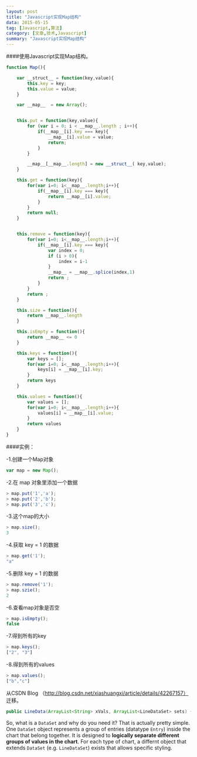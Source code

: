 ```yaml
---
layout: post
title: "Javascript实现Map结构"
data: 2015-05-15
tag: [Javascript,算法]
category: [文章,技术,Javascript]
summary: "Javascript实现Map结构"
---
```

####使用Javascript实现Map结构。


```javascript
function Map(){

    var __struct__ = function(key,value){
        this.key = key;
        this.value = value;
    }

    var __map__  = new Array();


    this.put = function(key,value){
        for (var i = 0; i < __map__.length ; i++){
            if(__map__[i].key === key){
                __map__[i].value = value;
                return;
            }
        }

        __map__[__map__.length] = new __struct__( key,value);
    }

    this.get = function(key){
        for(var i=0; i<__map__.length;i++){
            if(__map__[i].key === key){
                return __map__[i].value;
            }
        }
        return null;
    }


    this.remove = function(key){
        for(var i=0; i<__map__.length;i++){
            if(__map__[i].key === key){
                var index = 0;
                if (i > 0){
                    index = i-1
                }
                __map__ = __map__.splice(index,1)
                return ;
            }
        }
        return ;
    }

    this.size = function(){
        return __map__.length
    }

    this.isEmpty = function(){
        return __map__ <= 0
    }

    this.keys = function(){
        var keys = [];
        for(var i=0; i<__map__.length;i++){
            keys[i] = __map__[i].key;
        }
        return keys
    }

    this.values = function(){
        var values = [];
        for(var i=0; i<__map__.length;i++){
            values[i] = __map__[i].value;
        }
        return values
    }
}
```

####实例：

-1.创建一个Map对象
```javascript
var map = new Map();
```
-2.在 map 对象里添加一个数据
```javascript
> map.put('1','a');
> map.put('2','b');  
> map.put('3','c');
```
-3.这个map的大小
```javascript
> map.size();
3
```
-4.获取 key = 1 的数据
```javascript
> map.get('1');
"a"
```
-5.删除 key = 1 的数据
```javascript
> map.remove('1');
> map.szie();
2
```
-6.查看map对象是否空
```javascript
> map.isEmpty();
false
```
-7.得到所有的key
```javascript
> map.keys();
["2", "3"]
```
-8.得到所有的values
```javascript
> map.values();
["b","c"]
```

从CSDN Blog （http://blog.csdn.net/xiashuangxi/article/details/42267157） 迁移。



```java
public LineData(ArrayList<String> xVals, ArrayList<LineDataSet> sets) { ... }
```

So, what is a <code>DataSet</code> and why do you need it? That is actually pretty simple. One <code>DataSet</code> object represents a group of entries (datatype <code>Entry</code>) inside the chart that belong together. It is designed to **logically separate different groups of values in the chart**. For each type of chart, a differnt object that extends `DataSet` (e.g. `LineDataSet`) exists that allows specific styling.
